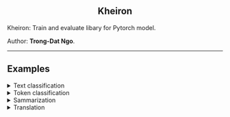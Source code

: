 <h2 align="center">Kheiron</h2>

Kheiron: Train and evaluate libary for Pytorch model.

Author: **Trong-Dat Ngo**.

---

## Examples
<details>
<summary>Text classification</summary>
    
```python
options = TrainingOptions(task='text-classification',
                          train_batch_size=8,
                          eval_batch_size=8,
                          metric_for_best_model='macro_f1',
                          greater_is_better=True,
                          track_metrics=True)

trainer = Trainer(model=model,
                  opts=options,
                  train_set=tokenized_sets['train'],
                  eval_set=tokenized_sets['test'],
                  collate_fn=data_collator)

trainer.train()
```

</details>

<details>
<summary>Token classification</summary>

</details>

<details>
<summary>Sammarization</summary>

</details>

<details>
<summary>Translation</summary>

</details>